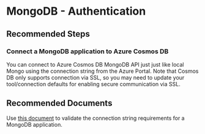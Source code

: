 <properties
	pageTitle="MongoDB Authentication"
	description="MongoDB Authentication"
	service="microsoft.documentdb"
	resource="databaseAccounts"
	authors="bharathsreenivas"
	displayOrder="31"
	selfHelpType="resource"
	supportTopicIds="32597492"
	resourceTags=""
	productPesIds="15585"
	cloudEnvironments="public"
	articleId="247445e5-33c2-4c5d-9d07-4061b3567165"
/>
# MongoDB - Authentication

## **Recommended Steps**

### **Connect a MongoDB application to Azure Cosmos DB**
You can connect to Azure Cosmos DB MongoDB API just just like local Mongo using the connection string from the Azure Portal. Note that Cosmos DB only supports connection via SSL, so you may need to update your tool/connection defaults for enabling secure communication via SSL.

## **Recommended Documents**
Use [this document](https://docs.microsoft.com/azure/cosmos-db/connect-mongodb-account#connection-string-requirements) to validate the connection string requirements for a MongoDB application.
